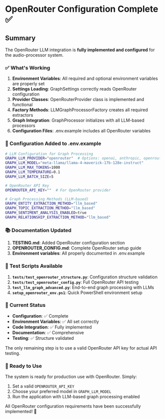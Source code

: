# OpenRouter Configuration Complete ✅

## Summary

The OpenRouter LLM integration is **fully implemented and configured** for the audio-processor system.

### ✅ What's Working

1. **Environment Variables**: All required and optional environment variables are properly set
2. **Settings Loading**: GraphSettings correctly reads OpenRouter configuration
3. **Provider Classes**: OpenRouterProvider class is implemented and functional
4. **Factory Methods**: LLMGraphProcessorFactory creates all required extractors
5. **Graph Integration**: GraphProcessor initializes with all LLM-based processors
6. **Configuration Files**: .env.example includes all OpenRouter variables

### 🔧 Configuration Added to .env.example

```bash
# LLM Configuration for Graph Processing
GRAPH_LLM_PROVIDER="openrouter"  # Options: openai, anthropic, openrouter, local
GRAPH_LLM_MODEL="meta-llama/llama-4-maverick-17b-128e-instruct"
GRAPH_LLM_MAX_TOKENS=1000
GRAPH_LLM_TEMPERATURE=0.1
GRAPH_LLM_BATCH_SIZE=5

# OpenRouter API Key
OPENROUTER_API_KEY=""  # For OpenRouter provider

# Graph Processing Methods (LLM-based)
GRAPH_ENTITY_EXTRACTION_METHOD="llm_based"
GRAPH_TOPIC_EXTRACTION_METHOD="llm_based"
GRAPH_SENTIMENT_ANALYSIS_ENABLED=true
GRAPH_RELATIONSHIP_EXTRACTION_METHOD="llm_based"
```

### 📚 Documentation Updated

1. **TESTING.md**: Added OpenRouter configuration section
2. **OPENROUTER_CONFIG.md**: Complete OpenRouter setup guide
3. **Environment variables**: All properly documented in .env.example

### 🧪 Test Scripts Available

1. **`tests/test_openrouter_structure.py`**: Configuration structure validation
2. **`tests/test_openrouter_config.py`**: Full OpenRouter API testing
3. **`test_llm_graph_advanced.py`**: End-to-end graph processing with LLMs
4. **`setup_openrouter_env.ps1`**: Quick PowerShell environment setup

### 🎯 Current Status

- **Configuration**: ✅ Complete
- **Environment Variables**: ✅ All set correctly
- **Code Integration**: ✅ Fully implemented
- **Documentation**: ✅ Comprehensive
- **Testing**: ✅ Structure validated

The only remaining step is to use a valid OpenRouter API key for actual API testing.

### 🚀 Ready to Use

The system is ready for production use with OpenRouter. Simply:
1. Set a valid `OPENROUTER_API_KEY`
2. Choose your preferred model in `GRAPH_LLM_MODEL`
3. Run the application with LLM-based graph processing enabled

All OpenRouter configuration requirements have been successfully implemented! 🎉
